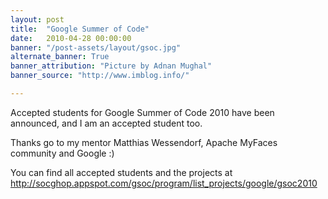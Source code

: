 ```yaml
---
layout: post
title:  "Google Summer of Code"
date:   2010-04-28 00:00:00
banner: "/post-assets/layout/gsoc.jpg"
alternate_banner: True
banner_attribution: "Picture by Adnan Mughal"
banner_source: "http://www.imblog.info/"

---
```


Accepted students for Google Summer of Code 2010 have been announced, and I am an accepted student too.
<!--more-->

Thanks go to my mentor Matthias Wessendorf, Apache MyFaces community and Google :)

You can find all accepted students and the projects at
<http://socghop.appspot.com/gsoc/program/list_projects/google/gsoc2010>

